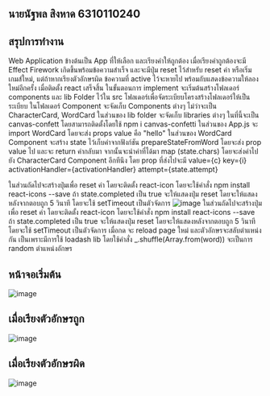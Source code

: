 ## นายนัฐพล  สิงหาด  6310110240
## สรุปการทำงาน
  Web Application ข้างต้นเป็น App ที่ให้เลือก และเรียงคำให้ถูกต้อง เมื่อเรียงคำถูกต้องจะมี Effect Firework เกิดขึ้นพร้อมข้อความสำเร็จ และจะมีปุ่ม reset ไว้สำหรับ reset ค่า หรือเริ่มเกมส์ใหม่, แต่ถ้าหากเรียงตัวอักษรผิด ข้อความที่ active ไว้จะหายไป พร้อมกับแสดงข้อความให้ลองใหม่อีกครั้ง
  เมื่อติดตั้ง react เสร็จสิ้น ในขั้นตอนการ implement จะเริ่มต้นสร้างโฟลเดอร์ components และ lib Folder ไว้ใน src โฟลเดอร์เพื่อจัดระเบียบโครงสร้างโฟลเดอร์ให้เป็นระเบียบ ในโฟลเดอร์ Component จะจัดเก็บ Components ต่างๆ ไม่ว่าจะเป็น CharacterCard, WordCard ในส่วนของ lib folder จะจัดเก็บ libraries ต่างๆ ในที่นี้จะเป็น canvas-confett โดยสามารถติดตั้งโดยใช้ npm i canvas-confetti ในส่วนของ App.js จะ import WordCard โดยจะส่ง props value คือ "hello" ในส่วนของ WordCard Component จะสร้าง state ไว้เก็บค่าจากฟังก์ชัน prepareStateFromWord โดยจะส่ง prop value ไป และจะ return ค่ากลับมา จากนั้นจะนำค่าที่ได้มา map (state.chars) โดยจะส่งค่าไปยัง CharacterCard Component อีกทีนึง โดย prop ที่ส่งไปจะมี 
          value={c}
          key={i}
          activationHandler={activationHandler}
          attempt={state.attempt}

  ในส่วนถัดไปจะสร้างปุ่มเพื่อ reset ค่า โดยจะติดตั้ง react-icon โดยจะใช้คำสั่ง npm install react-icons --save ถ้า state.completed เป็น true จะให้แสดงปุ่ม reset โดยจะให้แสดงหลังจากตอบถูก 5 วินาที โดยจะใช้ setTimeout เป็นตัวจัดการ
  ![image](https://user-images.githubusercontent.com/100436146/182798402-8d4db4fd-be3c-4492-8fab-6ff19c137416.png)
  ในส่วนถัดไปจะสร้างปุ่มเพื่อ reset ค่า โดยจะติดตั้ง react-icon โดยจะใช้คำสั่ง npm install react-icons --save ถ้า state.completed เป็น true จะให้แสดงปุ่ม reset โดยจะให้แสดงหลังจากตอบถูก 5 วินาที โดยจะใช้ setTimeout เป็นตัวจัดการ เมื่อกด จะ reload page ใหม่ และตัวอักษรจะสลับตำแหน่งกัน เป็นเพราะมีการใช้ loadash lib โดยใช้คำสั่ง _.shuffle(Array.from(word)) จะเป็นการ random ตำแหน่งอักษร

## หน้าจอเริ่มต้น
![image](https://user-images.githubusercontent.com/100436146/182799551-d0bd7360-e0a4-4539-b69b-5ff9d548d448.png)
## เมื่อเรียงตัวอักษรถูก
![image](https://user-images.githubusercontent.com/100436146/182799691-61c16da0-d1b1-4640-8311-5a6b1a840765.png)
## เมื่อเรียงตัวอักษรผิด
![image](https://user-images.githubusercontent.com/100436146/182799860-2bc6b969-7d50-417d-975b-2cb1b3446882.png)
